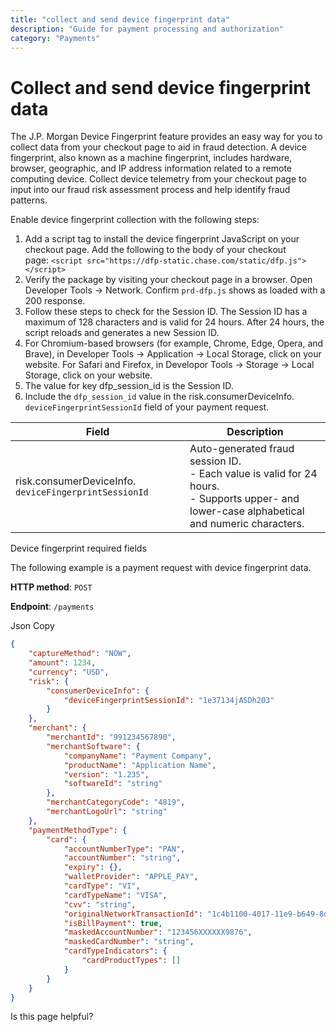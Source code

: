 ```yaml
---
title: "collect and send device fingerprint data"
description: "Guide for payment processing and authorization"
category: "Payments"
---
```



# Collect and send device fingerprint data

The J.P. Morgan Device Fingerprint feature provides an easy way for you to collect data from your checkout page to aid in fraud detection. A device fingerprint, also known as a machine fingerprint, includes hardware, browser, geographic, and IP address information related to a remote computing device. Collect device telemetry from your checkout page to input into our fraud risk assessment process and help identify fraud patterns.

Enable device fingerprint collection with the following steps:

1. Add a script tag to install the device fingerprint JavaScript on your checkout page. Add the following to the body of your checkout page: `<script src="https://dfp-static.chase.com/static/dfp.js"></script>`
2. Verify the package by visiting your checkout page in a browser. Open Developer Tools -> Network. Confirm `prd-dfp.js` shows as loaded with a 200 response.
3. Follow these steps to check for the Session ID. The Session ID has a maximum of 128 characters and is valid for 24 hours. After 24 hours, the script reloads and generates a new Session ID.
1. For Chromium-based browsers (for example, Chrome, Edge, Opera, and Brave), in Developer Tools -> Application -> Local Storage, click on your website. For Safari and Firefox, in Developor Tools -> Storage -> Local Storage, click on your website.
2. The value for key dfp\_session\_id is the Session ID.
4. Include the `dfp_session_id` value in the risk.consumerDeviceInfo. `deviceFingerprintSessionId` field of your payment request.

| Field | Description |
| --- | --- |
| risk.consumerDeviceInfo. `deviceFingerprintSessionId` | Auto-generated fraud session ID.<br>- Each value is valid for 24 hours.<br>- Supports upper- and lower-case alphabetical and numeric characters. |

Device fingerprint required fields


The following example is a payment request with device fingerprint data.

**HTTP method**: `POST`

**Endpoint**: `/payments`

Json
Copy

```json
{
    "captureMethod": "NOW",
    "amount": 1234,
    "currency": "USD",
    "risk": {
        "consumerDeviceInfo": {
            "deviceFingerprintSessionId": "1e37134jASDh203"
        }
    },
    "merchant": {
        "merchantId": "991234567890",
        "merchantSoftware": {
            "companyName": "Payment Company",
            "productName": "Application Name",
            "version": "1.235",
            "softwareId": "string"
        },
        "merchantCategoryCode": "4819",
        "merchantLogoUrl": "string"
    },
    "paymentMethodType": {
        "card": {
            "accountNumberType": "PAN",
            "accountNumber": "string",
            "expiry": {},
            "walletProvider": "APPLE_PAY",
            "cardType": "VI",
            "cardTypeName": "VISA",
            "cvv": "string",
            "originalNetworkTransactionId": "1c4b1100-4017-11e9-b649-8de064224186",
            "isBillPayment": true,
            "maskedAccountNumber": "123456XXXXXX9876",
            "maskedCardNumber": "string",
            "cardTypeIndicators": {
                "cardProductTypes": []
            }
        }
    }
}
```

Is this page helpful?
